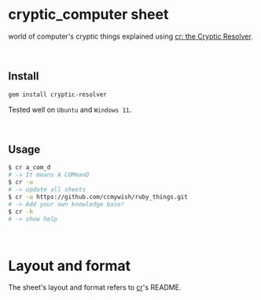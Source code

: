 # cryptic_computer sheet

world of computer's cryptic things explained using [cr: the Cryptic Resolver](https://github.com/cryptic-resolver/cr).

<br>

## Install

```bash
gem install cryptic-resolver
```

Tested well on `Ubuntu` and `Windows 11`.

<br>

## Usage

```bash
$ cr a_com_d
# -> It means A COMmanD 
$ cr -u 
# -> update all sheets
$ cr -u https://github.com/ccmywish/ruby_things.git
# -> Add your own knowledge base! 
$ cr -h
# -> show help
```

<br>

# Layout and format

The sheet's layout and format refers to [cr]'s README.


[cr]: https://github.com/cryptic-resolver/cr